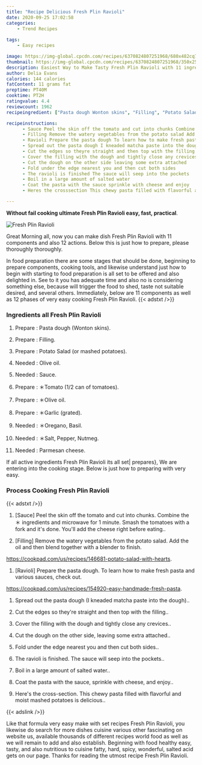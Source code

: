 ```yaml
---
title: "Recipe Delicious Fresh Plin Ravioli"
date: 2020-09-25 17:02:58
categories:
    - Trend Recipes
    
tags:
    - Easy recipes

image: https://img-global.cpcdn.com/recipes/6370824807251968/680x482cq70/fresh-plin-ravioli-recipe-main-photo.jpg
thumbnail: https://img-global.cpcdn.com/recipes/6370824807251968/350x250cq70/fresh-plin-ravioli-recipe-main-photo.jpg
description: Easiest Way to Make Tasty Fresh Plin Ravioli with 11 ingredients and 12 stages of easy cooking.
author: Delia Evans
calories: 144 calories
fatContent: 11 grams fat
preptime: PT40M
cooktime: PT2H
ratingvalue: 4.4
reviewcount: 1962
recipeingredient: ["Pasta dough Wonton skins", "Filling", "Potato Salad or mashed potatoes", "Olive oil", "Sauce", "Tomato 12 can of tomatoes", "Olive oil", "Garlic grated", "Oregano Basil", "Salt Pepper Nutmeg", "Parmesan cheese"]

recipeinstructions: 
      - Sauce Peel the skin off the tomato and cut into chunks Combine the  ingredients and microwave for 1 minute Smash the tomatoes with a fork and its done Youll add the cheese right before eating 
      - Filling Remove the watery vegetables from the potato salad Add the oil and then blend together with a blender to finishhttpscookpadcomusrecipes146681potatosaladwithhearts 
      - Ravioli Prepare the pasta dough To learn how to make fresh pasta and various sauces check outhttpscookpadcomusrecipes154920easyhandmadefreshpasta 
      - Spread out the pasta dough I kneaded matcha paste into the dough 
      - Cut the edges so theyre straight and then top with the filling 
      - Cover the filling with the dough and tightly close any crevices 
      - Cut the dough on the other side leaving some extra attached 
      - Fold under the edge nearest you and then cut both sides 
      - The ravioli is finished The sauce will seep into the pockets 
      - Boil in a large amount of salted water 
      - Coat the pasta with the sauce sprinkle with cheese and enjoy 
      - Heres the crosssection This chewy pasta filled with flavorful and moist mashed potatoes is delicious

---
```




**Without fail cooking ultimate Fresh Plin Ravioli easy, fast, practical**. 


![Fresh Plin Ravioli](https://img-global.cpcdn.com/recipes/6370824807251968/680x482cq70/fresh-plin-ravioli-recipe-main-photo.jpg "Fresh Plin Ravioli")




Great Morning all, now you can make dish Fresh Plin Ravioli with 11 components and also 12 actions. Below this is just how to prepare, please thoroughly thoroughly.

In food preparation there are some stages that should be done, beginning to prepare components, cooking tools, and likewise understand just how to begin with starting to food preparation is all set to be offered and also delighted in. See to it you has adequate time and also no is considering something else, because will trigger the food to shed, taste not suitable desired, and several others. Immediately, below are 11 components as well as 12 phases of very easy cooking Fresh Plin Ravioli.
{{< adstxt />}}

### Ingredients all Fresh Plin Ravioli


1. Prepare  : Pasta dough (Wonton skins).

1. Prepare  : Filling.

1. Prepare  : Potato Salad (or mashed potatoes).

1. Needed  : Olive oil.

1. Needed  : Sauce.

1. Prepare  : ＊Tomato (1/2 can of tomatoes).

1. Prepare  : ＊Olive oil.

1. Prepare  : ＊Garlic (grated).

1. Needed  : ＊Oregano, Basil.

1. Needed  : ＊Salt, Pepper, Nutmeg.

1. Needed  : Parmesan cheese.



If all active ingredients Fresh Plin Ravioli its all set| prepares}, We are entering into the cooking stage. Below is just how to preparing with very easy.

### Process Cooking Fresh Plin Ravioli

{{< adstxt />}}


1. [Sauce] Peel the skin off the tomato and cut into chunks. Combine the ＊ ingredients and microwave for 1 minute. Smash the tomatoes with a fork and it&#39;s done. You&#39;ll add the cheese right before eating..



1. [Filling] Remove the watery vegetables from the potato salad. Add the oil and then blend together with a blender to finish.

https://cookpad.com/us/recipes/146681-potato-salad-with-hearts.



1. [Ravioli] Prepare the pasta dough. To learn how to make fresh pasta and various sauces, check out.

https://cookpad.com/us/recipes/154920-easy-handmade-fresh-pasta.



1. Spread out the pasta dough (I kneaded matcha paste into the dough)..



1. Cut the edges so they&#39;re straight and then top with the filling..



1. Cover the filling with the dough and tightly close any crevices..



1. Cut the dough on the other side, leaving some extra attached..



1. Fold under the edge nearest you and then cut both sides..



1. The ravioli is finished. The sauce will seep into the pockets..



1. Boil in a large amount of salted water..



1. Coat the pasta with the sauce, sprinkle with cheese, and enjoy..



1. Here&#39;s the cross-section. This chewy pasta filled with flavorful and moist mashed potatoes is delicious..





{{< adslink />}}

Like that formula very easy make with set recipes Fresh Plin Ravioli, you likewise do search for more dishes cuisine various other fascinating on website us, available thousands of different recipes world food as well as we will remain to add and also establish. Beginning with food healthy easy, tasty, and also nutritious to cuisine fatty, hard, spicy, wonderful, salted acid gets on our page. Thanks for reading the utmost recipe Fresh Plin Ravioli.
